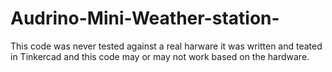 # Audrino-Mini-Weather-station-
This code was never tested against a real harware it was written and teated in Tinkercad and this code may or may not work based on the hardware.
